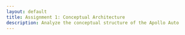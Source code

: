 ```yaml
---
layout: default
title: Assignment 1: Conceptual Architecture
description: Analyze the conceptual structure of the Apollo Auto
---
```

